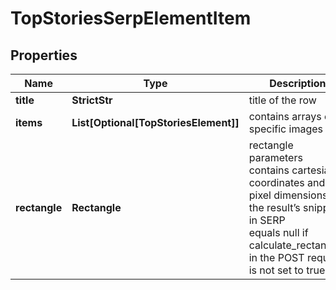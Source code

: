 # TopStoriesSerpElementItem


## Properties

| Name | Type | Description | Notes |
|------------ | ------------- | ------------- | -------------|
**title** | **StrictStr** | title of the row |[optional]|
**items** | **List[Optional[TopStoriesElement]]** | contains arrays of specific images |[optional]|
**rectangle** | **Rectangle** | rectangle parameters<br>contains cartesian coordinates and pixel dimensions of the result’s snippet in SERP<br>equals null if calculate_rectangles in the POST request is not set to true |[optional]|